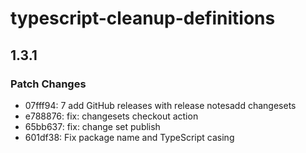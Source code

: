 # typescript-cleanup-definitions

## 1.3.1

### Patch Changes

-   07fff94: 7 add GitHub releases with release notesadd changesets
-   e788876: fix: changesets checkout action
-   65bb637: fix: change set publish
-   601df38: Fix package name and TypeScript casing
